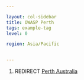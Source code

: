 ```yaml
---

layout: col-sidebar
title: OWASP Perth
tags: example-tag
level: 0

region: Asia/Pacific


---
```

1.  REDIRECT [Perth Australia](Perth_Australia "wikilink")

